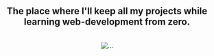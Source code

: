 <h2 align="center">The place where I'll keep all my projects while learning web-development from zero.</h2>
<br>


<div align="center">
  <img src="https://c.tenor.com/Nv3oWnQyAaEAAAAd/seulisasoo-monkey.gif" alt="...">
</div>
